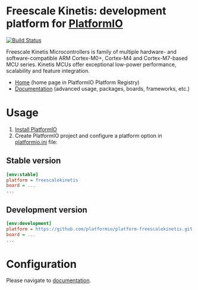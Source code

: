 # Freescale Kinetis: development platform for [PlatformIO](http://platformio.org)

[![Build Status](https://github.com/platformio/platform-freescalekinetis/workflows/Examples/badge.svg)](https://github.com/platformio/platform-freescalekinetis/actions)

Freescale Kinetis Microcontrollers is family of multiple hardware- and software-compatible ARM Cortex-M0+, Cortex-M4 and Cortex-M7-based MCU series. Kinetis MCUs offer exceptional low-power performance, scalability and feature integration.

* [Home](http://platformio.org/platforms/freescalekinetis) (home page in PlatformIO Platform Registry)
* [Documentation](http://docs.platformio.org/page/platforms/freescalekinetis.html) (advanced usage, packages, boards, frameworks, etc.)

# Usage

1. [Install PlatformIO](http://platformio.org)
2. Create PlatformIO project and configure a platform option in [platformio.ini](http://docs.platformio.org/page/projectconf.html) file:

## Stable version

```ini
[env:stable]
platform = freescalekinetis
board = ...
...
```

## Development version

```ini
[env:development]
platform = https://github.com/platformio/platform-freescalekinetis.git
board = ...
...
```

# Configuration

Please navigate to [documentation](http://docs.platformio.org/page/platforms/freescalekinetis.html).
